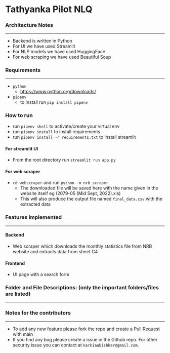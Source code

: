 # Tathyanka Pilot NLQ


### Architecture Notes
------------------
* Backend is written in Python
* For UI we have used Streamlit
* For NLP models we have used HuggingFace
* For web scraping we have used Beautiful Soup

### Requirements
--------------------------
* `python`
  * https://www.python.org/downloads/ 
* `pipenv`
  * to install run `pip install pipenv`

### How to run
* run `pipenv shell` to activate/create your virtual env
* run `pipenv install` to install requirements 
* run `pipenv install -r requirements.txt` to install streamlit 

#### For streamlit UI
* From the root directory run `streamlit run app.py`

#### For web scraper
* `cd webscraper` and run `python -m nrb_scraper` 
  * The downloaded file will be saved here with the name given in the website itself eg (2079-05 (Mid Sept, 2022).xls)
  * This will also produce the output file named `final_data.csv` with the extracted data





### Features implemented
--------------------------
#### Backend

* Web scraper which downloads the monthly statistics file from NRB website and extracts data from sheet C4

#### Frontend

* UI page with a search form

### Folder and File Descriptions: (only the important folders/files are listed)
--------------------------
    
### Notes for the contributors
------------------------------
* To add any new feature please fork the repo and create a Pull Request with main
* If you find any bug please create a issue in the Github repo. For other security issue you can contact at `karkiaabishkar@gmail.com`.

